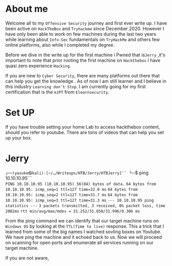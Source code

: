 # About me

Welcome all to my ``Offensive Security`` journey and first ever write up.
I have been active on ```HackTheBox``` and `Tryhackme` since December 2020.
However I have only been able to work on few  machines during the last two years while learning about ```Info-Sec``` fundamentals on ```TryHackMe``` and others few online platforms, also while I completed my degree.

Before we dive in the write up  for the first machine i Pwned that is```Jerry``` ,it's important to note that prior rooting the first machine on ```Hackthebox``` I have quasi zero experience ``Hacking``.

If you are new to ```Cyber Security```, there are many platforms out there that can help you get the knowledge .
As of now I am still learner and I believe in this industry ```Learning don't Stop```. I am currently going for my first certification that is the ```eJPT``` from ```Elearnsecurity```.

# Set UP

If you have trouble setting your home Lab to access hackthebox content, should you refer to youtube. There are tons  of videos that can help you set up your box.

# Jerry


```┌──(yasuke㉿kali)-[~/…/Writeups/HTB/Jerry/HTBJerry]``
```└─$ ping 10.10.10.95```            
`PING 10.10.10.95 (10.10.10.95) 56(84) bytes of data.`
`64 bytes from 10.10.10.95: icmp_seq=1 ttl=127 time=32.0 ms`
`64 bytes from 10.10.10.95: icmp_seq=2 ttl=127 time=31.7 ms`
`64 bytes from 10.10.10.95: icmp_seq=3 ttl=127 time=31.3 ms`
`--- 10.10.10.95 ping statistics ---`
`3 packets transmitted, 3 received, 0% packet loss, time 2002ms`
`rtt min/avg/max/mdev = 31.252/31.650/31.996/0.306 ms`

From the ping command we can identify that our target machine runs on ```Windows OS``` by looking at the ```TTL(Time to live)``` response. This a trick that I learned from some of the big names I watched sovling boxes on Youtube.
We have ping the machine and it echoed back to us.
Now we will proceed on scanning for open ports and enumerate all services running on our target machine.

If you are not aware, 


